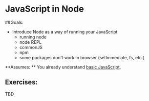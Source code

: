 # JavaScript in Node

##Goals: 
- Introduce Node as a way of running your JavaScript
	- running node
	- node REPL
	- commonJS
	- npm
	- some packages don't work in browser (setImmediate, fs, etc.)

**Assumes: ** You already understand [basic JavaScript](new-to-js.md). 

## Exercises: 
TBD
